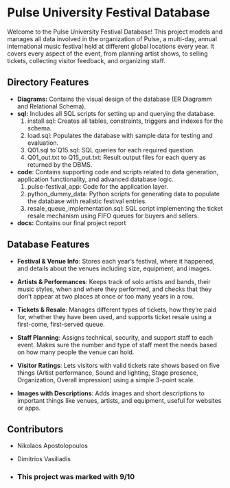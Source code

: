 # Pulse University Festival Database

Welcome to the Pulse University Festival Database! This project models and manages all data involved in the organization of Pulse, a multi-day, annual international music festival held at different global locations every year. It covers every aspect of the event, from planning artist shows, to selling tickets, collecting visitor feedback, and organizing staff.

## Directory Features

-  **Diagrams:** Contains the visual design of the database (ER Diagramm and Relational Schema).
- **sql:** Includes all SQL scripts for setting up and querying the database.  
  1. install.sql: Creates all tables, constraints, triggers and indexes for the schema.  
  2. load.sql: Populates the database with sample data for testing and evaluation.  
  3. Q01.sql to`Q15.sql: SQL queries for each required question.  
  4. Q01_out.txt to Q15_out.txt: Result output files for each query as returned by the DBMS.
- **code**: Contains supporting code and scripts related to data generation, application functionality, and advanced database logic.
  1. pulse-festival_app: Code for the application layer.  
  2. python_dummy_data: Python scripts for generating data to populate the database with realistic festival entries.  
  3. resale_queue_implementation.sql: SQL script implementing the ticket resale mechanism using FIFO queues for buyers and sellers.
 - **docs:** Contains our final project report

## Database Features

- **Festival & Venue Info**: Stores each year’s festival, where it happened, and details about the venues including size, equipment, and images.

- **Artists & Performances**: Keeps track of solo artists and bands, their music styles, when and where they performed, and checks that they don’t appear at two places at once or too many years in a row.

- **Tickets & Resale**: Manages different types of tickets, how they’re paid for, whether they have been used, and supports ticket resale using a first-come, first-served queue.

- **Staff Planning**: Assigns technical, security, and support staff to each event. Makes sure the number and type of staff meet the needs based on how many people the venue can hold.

- **Visitor Ratings**: Lets visitors with valid tickets rate shows based on five things (Artist performance, Sound and lighting, Stage presence, Organization, Overall impression) using a simple 3-point scale.

- **Images with Descriptions**: Adds images and short descriptions to important things like venues, artists, and equipment, useful for websites or apps.

## Contributors

- Nikolaos Apostolopoulos
- Dimitrios Vasiliadis

- ### This project was marked with 9/10


